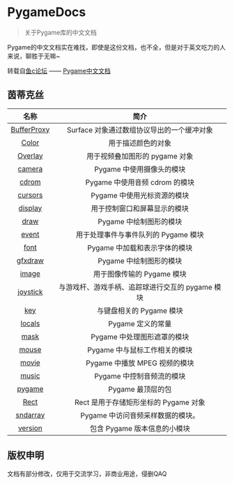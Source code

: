 # PygameDocs

> 关于Pygame库的中文文档

Pygame的中文文档实在难找，即使是这份文档，也不全，但是对于英文吃力的人来说，聊胜于无嘛~

转载自[鱼c论坛](http://bbs.fishc.com/forum.php)
—— [Pygame中文文档](https://fishc.com.cn/forum.php?mod=forumdisplay&fid=243&filter=typeid&typeid=605)

## 茵蒂克丝

|名称|简介|
|:--:|:--:|
|[BufferProxy](https://github.com/LonelySteve/PygameDocs/blob/master/BufferProxy.md)|Surface 对象通过数组协议导出的一个缓冲对象|
|[Color](https://github.com/LonelySteve/PygameDocs/blob/master/Color.md)|用于描述颜色的对象|
|[Overlay](https://github.com/LonelySteve/PygameDocs/blob/master/Overlay.md)|用于视频叠加图形的 pygame 对象|
|[camera](https://github.com/LonelySteve/PygameDocs/blob/master/camera.md)|Pygame 中使用摄像头的模块|
|[cdrom](https://github.com/LonelySteve/PygameDocs/blob/master/cdrom.md)|Pygame 中使用音频 cdrom 的模块|
|[cursors](https://github.com/LonelySteve/PygameDocs/blob/master/cursors.md)|Pygame 中使用光标资源的模块|
|[display](https://github.com/LonelySteve/PygameDocs/blob/master/display.md)|用于控制窗口和屏幕显示的模块|
|[draw](https://github.com/LonelySteve/PygameDocs/blob/master/draw.md)|Pygame 中绘制图形的模块|
|[event](https://github.com/LonelySteve/PygameDocs/blob/master/event.md)|用于处理事件与事件队列的 Pygame 模块|
|[font](https://github.com/LonelySteve/PygameDocs/blob/master/font.md)|Pygame 中加载和表示字体的模块|
|[gfxdraw](https://github.com/LonelySteve/PygameDocs/blob/master/gfxdraw.md)|Pygame 中绘制图形的模块|
|[image](https://github.com/LonelySteve/PygameDocs/blob/master/image.md)|用于图像传输的 Pygame 模块|
|[joystick](https://github.com/LonelySteve/PygameDocs/blob/master/joystick.md)|与游戏杆、游戏手柄、追踪球进行交互的 pygame 模块|
|[key](https://github.com/LonelySteve/PygameDocs/blob/master/key.md)|与键盘相关的 Pygame 模块|
|[locals](https://github.com/LonelySteve/PygameDocs/blob/master/locals.md)|Pygame 定义的常量|
|[mask](https://github.com/LonelySteve/PygameDocs/blob/master/mask.md)|Pygame 中处理图形遮罩的模块|
|[mouse](https://github.com/LonelySteve/PygameDocs/blob/master/mouse.md)|Pygame 中与鼠标工作相关的模块|
|[movie](https://github.com/LonelySteve/PygameDocs/blob/master/movie.md)|Pygame 中播放 MPEG 视频的模块|
|[music](https://github.com/LonelySteve/PygameDocs/blob/master/music.md)|Pygame 中控制音频流的模块|
|[pygame](https://github.com/LonelySteve/PygameDocs/blob/master/pygame.md)|Pygame 最顶层的包|
|[Rect](https://github.com/LonelySteve/PygameDocs/blob/master/rect.md)|Rect 是用于存储矩形坐标的 Pygame 对象|
|[sndarray](https://github.com/LonelySteve/PygameDocs/blob/master/sndarray.md)|Pygame 中访问音频采样数据的模块。|
|[version](https://github.com/LonelySteve/PygameDocs/blob/master/version.md)|包含 Pygame 版本信息的小模块|

## 版权申明
 
文档有部分修改，仅用于交流学习，非商业用途，侵删QAQ
